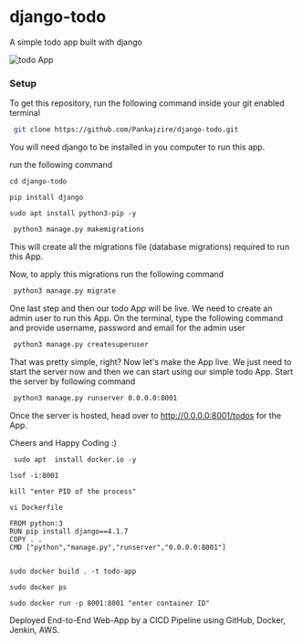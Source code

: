 # django-todo
A simple todo app built with django

![todo App](https://raw.githubusercontent.com/shreys7/django-todo/develop/staticfiles/todoApp.png)
### Setup
To get this repository, run the following command inside your git enabled terminal
```bash
 git clone https://github.com/Pankajzire/django-todo.git
```
You will need django to be installed in you computer to run this app. 

run the following command

    cd django-todo

    pip install django
    
    sudo apt install python3-pip -y
```bash
 python3 manage.py makemigrations
```

This will create all the migrations file (database migrations) required to run this App.

Now, to apply this migrations run the following command
```bash
 python3 manage.py migrate
```

One last step and then our todo App will be live. We need to create an admin user to run this App. On the terminal, type the following command and provide username, password and email for the admin user
```bash
 python3 manage.py createsuperuser
```

That was pretty simple, right? Now let's make the App live. We just need to start the server now and then we can start using our simple todo App. Start the server by following command

```bash
 python3 manage.py runserver 0.0.0.0:8001
```

Once the server is hosted, head over to http://0.0.0.0:8001/todos for the App.

Cheers and Happy Coding :)


     sudo apt  install docker.io -y

    lsof -i:8001

    kill "enter PID of the process"

    vi Dockerfile

    FROM python:3
    RUN pip install django==4.1.7
    COPY . .
    CMD ["python","manage.py","runserver","0.0.0.0:8001"]


    sudo docker build . -t todo-app

    sudo docker ps

    sudo docker run -p 8001:8001 "enter container ID"


Deployed End-to-End Web-App by a CICD Pipeline using GitHub, Docker, Jenkin, AWS.  



  
